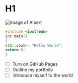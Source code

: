 # H1
![Image of Albert](https://i.pinimg.com/736x/31/70/4e/31704ee697d830dd1b6b9b5082cdebad.jpg)

``` c++
#include <iostream>
int main()
{
std::cout<< "Hello World";
return 0;
}
```

- [ ] Turn on GitHub Pages
- [ ] Outline my portfolio
- [ ] Introduce myself to the world
